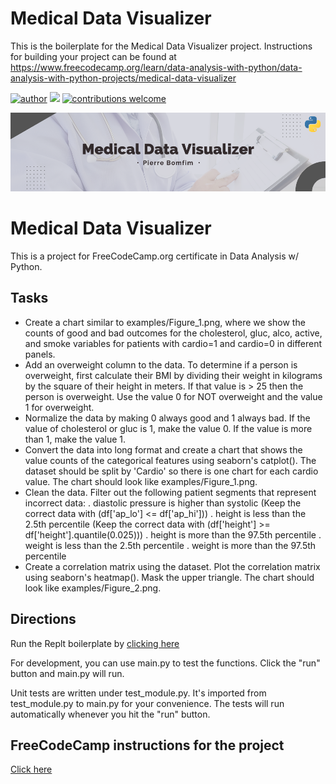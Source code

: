 # Medical Data Visualizer

This is the boilerplate for the Medical Data Visualizer project. Instructions for building your project can be found at https://www.freecodecamp.org/learn/data-analysis-with-python/data-analysis-with-python-projects/medical-data-visualizer

[![author](https://img.shields.io/badge/author-pierrebomfim-red.svg)](https://www.linkedin.com/in/carlosfab) [![](https://img.shields.io/badge/python-3.7+-blue.svg)](https://www.python.org/downloads/release/python-365/) [![contributions welcome](https://img.shields.io/badge/contributions-welcome-brightgreen.svg?style=flat)](https://github.com/carlosfab/data_science/issues)

<p align="center">
  <img src="/medic_banner.png" >
</p>


# Medical Data Visualizer

This is a project for FreeCodeCamp.org certificate in Data Analysis w/ Python. 

## Tasks
- Create a chart similar to examples/Figure_1.png, where we show the counts of good and bad outcomes for the cholesterol, gluc, alco, active, and smoke variables for patients with cardio=1 and cardio=0 in different panels.
- Add an overweight column to the data. To determine if a person is overweight, first calculate their BMI by dividing their weight in kilograms by the square of their height in meters. If that value is > 25 then the person is overweight. Use the value 0 for NOT overweight and the value 1 for overweight.
- Normalize the data by making 0 always good and 1 always bad. If the value of cholesterol or gluc is 1, make the value 0. If the value is more than 1, make the value 1.
- Convert the data into long format and create a chart that shows the value counts of the categorical features using seaborn's catplot(). The dataset should be split by 'Cardio' so there is one chart for each cardio value. The chart should look like examples/Figure_1.png.
- Clean the data. Filter out the following patient segments that represent incorrect data:
  . diastolic pressure is higher than systolic (Keep the correct data with (df['ap_lo'] <= df['ap_hi']))
  . height is less than the 2.5th percentile (Keep the correct data with (df['height'] >= df['height'].quantile(0.025)))
  . height is more than the 97.5th percentile
  . weight is less than the 2.5th percentile
  . weight is more than the 97.5th percentile
- Create a correlation matrix using the dataset. Plot the correlation matrix using seaborn's heatmap(). Mask the upper triangle. The chart should look like examples/Figure_2.png.

## Directions

Run the Replt boilerplate by [clicking here](https://replit.com/@pierrebomfim/boilerplate-demographic-data-analyzer#main.py)

For development, you can use main.py to test the functions. Click the "run" button and main.py will run.

Unit tests are written under test_module.py. It's imported from test_module.py to main.py for your convenience. The tests will run automatically whenever you hit the "run" button.

## FreeCodeCamp instructions for the project
[Click here](https://www.freecodecamp.org/learn/data-analysis-with-python/data-analysis-with-python-projects/medical-data-visualizer
)
